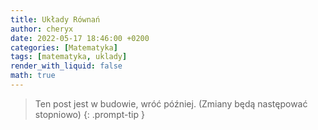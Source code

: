 ```yaml
---
title: Układy Równań
author: cheryx
date: 2022-05-17 18:46:00 +0200
categories: [Matematyka]
tags: [matematyka, uklady]
render_with_liquid: false
math: true
---
```


> Ten post jest w budowie, wróć później. (Zmiany będą następować stopniowo)
{: .prompt-tip }
